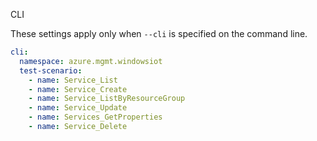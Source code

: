  CLI

These settings apply only when `--cli` is specified on the command line.

``` yaml $(cli)
cli:
  namespace: azure.mgmt.windowsiot
  test-scenario:
    - name: Service_List
    - name: Service_Create
    - name: Service_ListByResourceGroup
    - name: Service_Update
    - name: Services_GetProperties
    - name: Service_Delete
```

